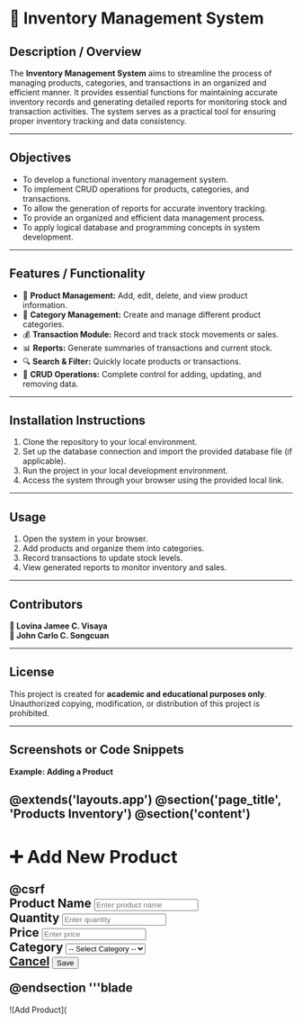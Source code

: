 # 🧾 **Inventory Management System**

## **Description / Overview**
The **Inventory Management System** aims to streamline the process of managing products, categories, and transactions 
in an organized and efficient manner. It provides essential functions for maintaining accurate inventory records and
generating detailed reports for monitoring stock and transaction activities. 
The system serves as a practical tool for ensuring proper inventory tracking and data consistency.

---

## **Objectives**
- To develop a functional inventory management system.  
- To implement CRUD operations for products, categories, and transactions.  
- To allow the generation of reports for accurate inventory tracking.  
- To provide an organized and efficient data management process.  
- To apply logical database and programming concepts in system development.  

---

## **Features / Functionality**
- 🛒 **Product Management:** Add, edit, delete, and view product information.  
- 📂 **Category Management:** Create and manage different product categories.  
- 💰 **Transaction Module:** Record and track stock movements or sales.  
- 📊 **Reports:** Generate summaries of transactions and current stock.  
- 🔍 **Search & Filter:** Quickly locate products or transactions.  
- 🧩 **CRUD Operations:** Complete control for adding, updating, and removing data.  

---

## **Installation Instructions**
1. Clone the repository to your local environment.  
2. Set up the database connection and import the provided database file (if applicable).  
3. Run the project in your local development environment.  
4. Access the system through your browser using the provided local link.  

---

## **Usage**
1. Open the system in your browser.  
2. Add products and organize them into categories.  
3. Record transactions to update stock levels.  
4. View generated reports to monitor inventory and sales.  

---

## **Contributors**
**👤 Lovina Jamee C. Visaya**  
**👤 John Carlo C. Songcuan**

---

## **License**
This project is created for **academic and educational purposes only**.  
Unauthorized copying, modification, or distribution of this project is prohibited.

---

## **Screenshots or Code Snippets**
**Example: Adding a Product**

@extends('layouts.app')
@section('page_title', 'Products Inventory')
@section('content')
    <div class="container py-4">
        <div class="form-card shadow-lg p-4">
            <h2 class="fw-bold text-success mb-4">➕ Add New Product</h2>
            <form action="{{ route('products.store') }}" method="POST">
                @csrf
                <div class="mb-3">
                    <label class="form-label fw-semibold">Product Name</label>
                    <input type="text" name="name" class="form-control" placeholder="Enter product name" required>
                </div>
                <div class="mb-3">
                    <label class="form-label fw-semibold">Quantity</label>
                    <input type="number" name="quantity" class="form-control" placeholder="Enter quantity" required>
                </div>
                <div class="mb-3">
                    <label class="form-label fw-semibold">Price</label>
                    <input type="number" step="0.01" name="price" class="form-control" placeholder="Enter price" required>
                </div>
                <div class="mb-3">
                    <label class="form-label fw-semibold">Category</label>
                    <select name="category_id" class="form-select" required>
                        <option value="">-- Select Category --</option>
                        @foreach($categories as $cat)
                            <option value="{{ $cat->id }}">{{ $cat->name }}</option>
                        @endforeach
                    </select>
                </div>
                <div class="d-flex justify-content-end gap-2 mt-4">
                    <a href="{{ route('products.index') }}" class="btn btn-secondary px-4">Cancel</a>
                    <button type="submit" class="btn btn-success px-4">Save</button>
                </div>
            </form>
        </div>
    </div>
@endsection
'''blade
----


![Add Product](
    

